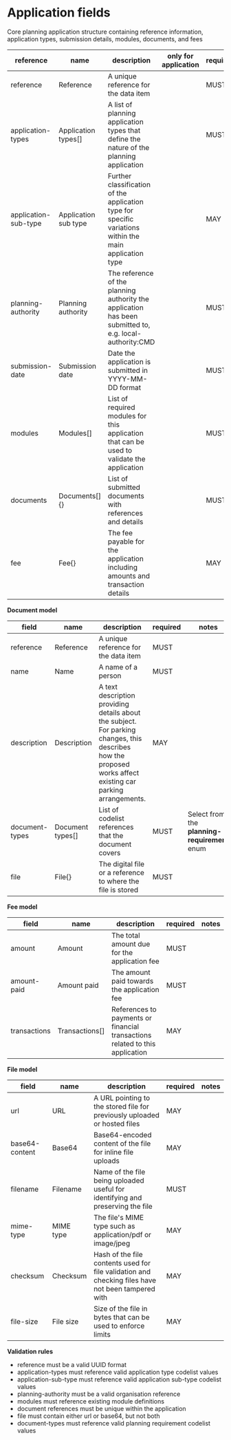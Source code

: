# Application fields

Core planning application structure containing reference information,
application types, submission details, modules, documents, and fees


| reference | name | description | only for application | requirement | notes |
| --- | --- | --- | --- | --- | --- |
| reference | Reference | A unique reference for the data item |  | MUST |  |
| application-types | Application types[] | A list of planning application types that define the nature of the planning application |  | MUST | Select from the **application-type** enum |
| application-sub-type | Application sub type | Further classification of the application type for specific variations within the main application type |  | MAY | Select from the **application-sub-type** enum |
| planning-authority | Planning authority | The reference of the planning authority the application has been submitted to, e.g. local-authority:CMD |  | MUST |  |
| submission-date | Submission date | Date the application is submitted in YYYY-MM-DD format |  | MUST |  |
| modules | Modules[] | List of required modules for this application that can be used to validate the application |  | MUST |  |
| documents | Documents[]{} | List of submitted documents with references and details |  | MUST |  |
| fee | Fee{} | The fee payable for the application including amounts and transaction details |  | MAY |  |


**Document model**

field | name | description | required | notes
-- | -- | -- | -- | --
reference | Reference | A unique reference for the data item | MUST | 
name | Name | A name of a person | MUST | 
description | Description | A text description providing details about the subject. For parking changes, this describes how the proposed works affect existing car parking arrangements. | MAY | 
document-types | Document types[] | List of codelist references that the document covers | MUST | Select from the **planning-requirement** enum
file | File{} | The digital file or a reference to where the file is stored | MUST | 


**Fee model**

field | name | description | required | notes
-- | -- | -- | -- | --
amount | Amount | The total amount due for the application fee | MUST | 
amount-paid | Amount paid | The amount paid towards the application fee | MUST | 
transactions | Transactions[] | References to payments or financial transactions related to this application | MAY | 


**File model**

field | name | description | required | notes
-- | -- | -- | -- | --
url | URL | A URL pointing to the stored file for previously uploaded or hosted files | MAY | 
base64-content | Base64 | Base64-encoded content of the file for inline file uploads | MAY | 
filename | Filename | Name of the file being uploaded useful for identifying and preserving the file | MUST | 
mime-type | MIME type | The file's MIME type such as application/pdf or image/jpeg | MAY | 
checksum | Checksum | Hash of the file contents used for file validation and checking files have not been tampered with | MAY | 
file-size | File size | Size of the file in bytes that can be used to enforce limits | MAY | 

**Validation rules**

- reference must be a valid UUID format
- application-types must reference valid application type codelist values
- application-sub-type must reference valid application sub-type codelist values
- planning-authority must be a valid organisation reference
- modules must reference existing module definitions
- document references must be unique within the application
- file must contain either url or base64, but not both
- document-types must reference valid planning requirement codelist values